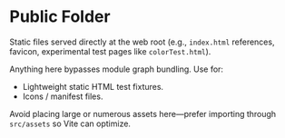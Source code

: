 # Public Folder

Static files served directly at the web root (e.g., `index.html` references, favicon, experimental test pages like `colorTest.html`).

Anything here bypasses module graph bundling. Use for:
* Lightweight static HTML test fixtures.
* Icons / manifest files.

Avoid placing large or numerous assets here—prefer importing through `src/assets` so Vite can optimize.
